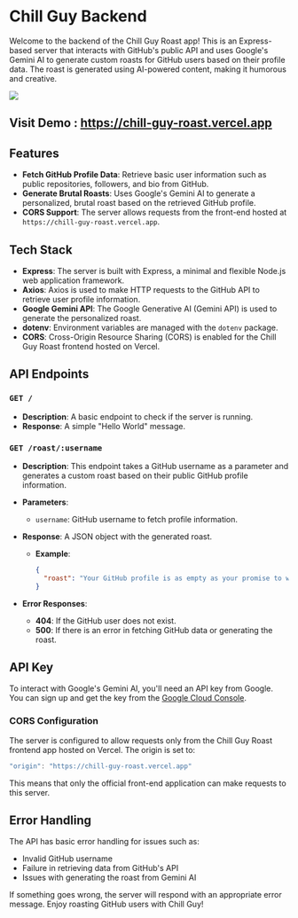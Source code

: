 # Chill Guy Backend

Welcome to the backend of the Chill Guy Roast app! 
This is an Express-based server that interacts with GitHub's public API and uses Google's Gemini AI to generate custom roasts for GitHub users based on their profile data. The roast is generated using AI-powered content, making it humorous and creative.

<img src="https://raw.githubusercontent.com/ramxcodes/chill-guy-frontend/refs/heads/main/public/chill%20guy.png">

## Visit Demo : https://chill-guy-roast.vercel.app


## Features

- **Fetch GitHub Profile Data**: Retrieve basic user information such as public repositories, followers, and bio from GitHub.
- **Generate Brutal Roasts**: Uses Google's Gemini AI to generate a personalized, brutal roast based on the retrieved GitHub profile.
- **CORS Support**: The server allows requests from the front-end hosted at `https://chill-guy-roast.vercel.app`.

## Tech Stack

- **Express**: The server is built with Express, a minimal and flexible Node.js web application framework.
- **Axios**: Axios is used to make HTTP requests to the GitHub API to retrieve user profile information.
- **Google Gemini API**: The Google Generative AI (Gemini API) is used to generate the personalized roast.
- **dotenv**: Environment variables are managed with the `dotenv` package.
- **CORS**: Cross-Origin Resource Sharing (CORS) is enabled for the Chill Guy Roast frontend hosted on Vercel.

## API Endpoints

### `GET /`

- **Description**: A basic endpoint to check if the server is running.
- **Response**: A simple "Hello World" message.

### `GET /roast/:username`

- **Description**: This endpoint takes a GitHub username as a parameter and generates a custom roast based on their public GitHub profile information.
- **Parameters**:
  - `username`: GitHub username to fetch profile information.
- **Response**: A JSON object with the generated roast.
  - **Example**:
    ```json
    {
      "roast": "Your GitHub profile is as empty as your promise to write clean code."
    }
    ```

- **Error Responses**:
  - **404**: If the GitHub user does not exist.
  - **500**: If there is an error in fetching GitHub data or generating the roast.


## API Key

To interact with Google's Gemini AI, you'll need an API key from Google. You can sign up and get the key from the [Google Cloud Console](https://console.cloud.google.com/).

### CORS Configuration

The server is configured to allow requests only from the Chill Guy Roast frontend app hosted on Vercel. The origin is set to:
```js
"origin": "https://chill-guy-roast.vercel.app"
```
This means that only the official front-end application can make requests to this server.

## Error Handling

The API has basic error handling for issues such as:
- Invalid GitHub username
- Failure in retrieving data from GitHub's API
- Issues with generating the roast from Gemini AI

If something goes wrong, the server will respond with an appropriate error message.
Enjoy roasting GitHub users with Chill Guy!